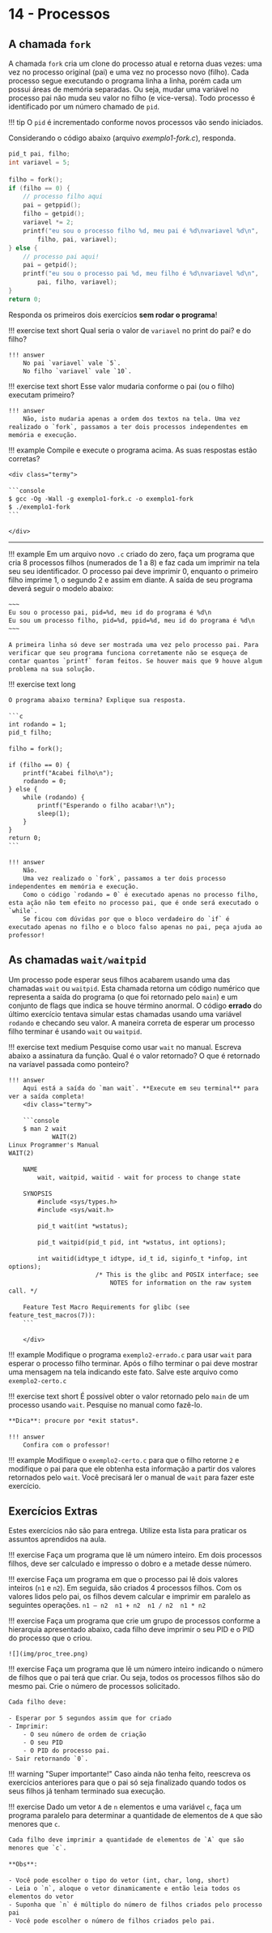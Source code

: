 # 14 - Processos

## A chamada `fork`

A chamada `fork` cria um clone do processo atual e retorna duas vezes: uma vez no processo original (pai) e uma vez no processo novo (filho). Cada processo segue executando o programa linha a linha, porém cada um possui áreas de memória separadas. Ou seja, mudar uma variável no processo pai não muda seu valor no filho (e vice-versa). Todo processo é identificado por um número chamado de `pid`.

!!! tip 
    O `pid` é incrementado conforme novos processos vão sendo iniciados.

Considerando o código abaixo (arquivo *exemplo1-fork.c*), responda.

```c
pid_t pai, filho;
int variavel = 5;

filho = fork();
if (filho == 0) {
    // processo filho aqui
    pai = getppid();
    filho = getpid();
    variavel *= 2;
    printf("eu sou o processo filho %d, meu pai é %d\nvariavel %d\n",
        filho, pai, variavel);
} else {
    // processo pai aqui!
    pai = getpid();
    printf("eu sou o processo pai %d, meu filho é %d\nvariavel %d\n",
        pai, filho, variavel);
}
return 0;
```

Responda os primeiros dois exercícios **sem rodar o programa**!

!!! exercise text short
    Qual seria o valor de `variavel` no print do pai? e do filho?

    !!! answer
        No pai `variavel` vale `5`.
        No filho `variavel` vale `10`.

!!! exercise text short
    Esse valor mudaria conforme o pai (ou o filho) executam primeiro?

    !!! answer
        Não, isto mudaria apenas a ordem dos textos na tela. Uma vez realizado o `fork`, passamos a ter dois processos independentes em memória e execução.

!!! example
    Compile e execute o programa acima. As suas respostas estão corretas?

    <div class="termy">

    ```console
    $ gcc -Og -Wall -g exemplo1-fork.c -o exemplo1-fork
    $ ./exemplo1-fork
    ```

    </div>

------------------

!!! example
     Em um arquivo novo `.c` criado do zero, faça um programa que cria 8 processos filhos (numerados de 1 a 8) e faz cada um imprimir na tela seu seu identificador. O processo pai deve imprimir 0, enquanto o primeiro filho imprime 1, o segundo 2 e assim em diante. A saída de seu programa deverá seguir o modelo abaixo:

    ~~~
    Eu sou o processo pai, pid=%d, meu id do programa é %d\n
    Eu sou um processo filho, pid=%d, ppid=%d, meu id do programa é %d\n
    ~~~

    A primeira linha só deve ser mostrada uma vez pelo processo pai. Para verificar que seu programa funciona corretamente não se esqueça de contar quantos `printf` foram feitos. Se houver mais que 9 houve algum problema na sua solução.


!!! exercise text long

    O programa abaixo termina? Explique sua resposta.

    ```c
    int rodando = 1;
    pid_t filho;

    filho = fork();

    if (filho == 0) {
        printf("Acabei filho\n");
        rodando = 0;
    } else {
        while (rodando) {
            printf("Esperando o filho acabar!\n");
            sleep(1);
        }
    }
    return 0;
    ```

    !!! answer
        Não.
        Uma vez realizado o `fork`, passamos a ter dois processo independentes em memória e execução.
        Como o código `rodando = 0` é executado apenas no processo filho, esta ação não tem efeito no processo pai, que é onde será executado o `while`.
        Se ficou com dúvidas por que o bloco verdadeiro do `if` é executado apenas no filho e o bloco falso apenas no pai, peça ajuda ao professor!

<!-- !!! progress
    Próxima seção -->

## As chamadas `wait/waitpid`

Um processo pode esperar seus filhos acabarem usando uma das chamadas `wait` ou `waitpid`. Esta chamada retorna um código numérico que representa a saída do programa (o que foi retornado pelo `main`) e um conjunto de flags que indica se houve término anormal. O código **errado** do último exercício tentava simular estas chamadas usando uma variável `rodando` e checando seu valor. A maneira correta de esperar um processo filho terminar é usando `wait` ou `waitpid`.

!!! exercise text medium
    Pesquise como usar `wait` no manual. Escreva abaixo a assinatura da função. Qual é o valor retornado? O que é retornado na varíavel passada como ponteiro?
    
    !!! answer
        Aqui está a saída do `man wait`. **Execute em seu terminal** para ver a saída completa!
        <div class="termy">

        ```console
        $ man 2 wait
                WAIT(2)                                                                                   Linux Programmer's Manual                                                                                   WAIT(2)

        NAME
            wait, waitpid, waitid - wait for process to change state

        SYNOPSIS
            #include <sys/types.h>
            #include <sys/wait.h>

            pid_t wait(int *wstatus);

            pid_t waitpid(pid_t pid, int *wstatus, int options);

            int waitid(idtype_t idtype, id_t id, siginfo_t *infop, int options);
                            /* This is the glibc and POSIX interface; see
                                NOTES for information on the raw system call. */

        Feature Test Macro Requirements for glibc (see feature_test_macros(7)):
        ```

        </div>

!!! example
    Modifique o programa `exemplo2-errado.c` para usar `wait` para esperar o processo filho terminar. Após o filho terminar o pai deve mostrar uma mensagem na tela indicando este fato. Salve este arquivo como `exemplo2-certo.c`

!!! exercise text short
    É possível obter o valor retornado pelo `main` de um processo usando `wait`. Pesquise no manual como fazê-lo.

    **Dica**: procure por *exit status*.

    !!! answer
        Confira com o professor!

!!! example
    Modifique o `exemplo2-certo.c` para que o filho retorne `2` e modifique o pai para que ele obtenha esta informação a partir dos valores retornados pelo `wait`. Você precisará ler o manual de `wait` para fazer este exercício.

## Exercícios Extras

Estes exercícios não são para entrega. Utilize esta lista para praticar os assuntos aprendidos na aula.

!!! exercise
    Faça um programa que lê um número inteiro. Em dois processos filhos, deve ser calculado e impresso o dobro e a metade desse número.

!!! exercise
    Faça um programa em que o processo pai lê dois valores inteiros (`n1` e `n2`). Em seguida, são criados 4 processos filhos. Com os valores lidos pelo pai, os filhos devem calcular e imprimir em paralelo as seguintes operações.
    ```
    n1 – n2 
    n1 + n2 
    n1 / n2 
    n1 * n2 
    ```

!!! exercise
    Faça um programa que crie um grupo de processos conforme a hierarquia apresentado abaixo, cada filho deve imprimir o seu PID e o PID do processo que o criou.

    ![](img/proc_tree.png)

!!! exercise
    Faça um programa que lê um número inteiro indicando o número de filhos que o pai terá que criar. Ou seja, todos os processos filhos são do mesmo pai. Crie o número de processos solicitado.
    
    Cada filho deve:

    - Esperar por 5 segundos assim que for criado
    - Imprimir:
        - O seu número de ordem de criação
        - O seu PID
        - O PID do processo pai. 
    - Sair retornando `0`.


!!! warning "Super importante!"
    Caso ainda não tenha feito, reescreva os exercícios anteriores para que o pai só seja finalizado quando todos os seus filhos já tenham terminado sua execução.

!!! exercise
    Dado um vetor `A` de `n` elementos e uma variável `c`, faça um programa paralelo para determinar a quantidade de elementos de `A` que são menores que `c`.

    Cada filho deve imprimir a quantidade de elementos de `A` que são menores que `c`.

    **Obs**:
    
    - Você pode escolher o tipo do vetor (int, char, long, short)
    - Leia o `n`, aloque o vetor dinamicamente e então leia todos os elementos do vetor
    - Suponha que `n` é múltiplo do número de filhos criados pelo processo pai
    - Você pode escolher o número de filhos criados pelo pai.